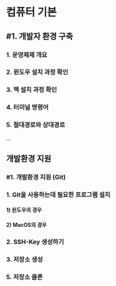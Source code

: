 # 컴퓨터 기본

## #1. 개발자 환경 구축

### 1. 운영체제 개요

### 2. 윈도우 설치 과정 확인

### 3. 맥 설치 과정 확인

### 4. 터미널 명령어

### 5. 절대경로와 상대경로

...

## 개발환경 지원

### #1. 개발환경 지원 (Git)

### 1. Git을 사용하는데 필요한 프로그램 설치

#### 1) 윈도우의 경우

#### 2) MacOS의 경우

### 2. SSH-Key 생성하기

### 3. 저장소 생성

### 5. 저장소 클론